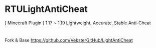 # RTULightAntiCheat
[ Minecraft Plugin ] 1.17 ~ 1.19 Lightweight, Accurate, Stable Anti-Cheat

#
Fork & Base https://github.com/VeksterGitHub/LightAntiCheat
